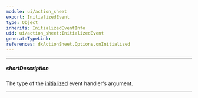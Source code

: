```yaml
---
module: ui/action_sheet
export: InitializedEvent
type: Object
inherits: InitializedEventInfo
uid: ui/action_sheet:InitializedEvent
generateTypeLink: 
references: dxActionSheet.Options.onInitialized
---
```

---
##### shortDescription
The type of the [initialized]({basewidgetpath}/Events/#initialized) event handler's argument.

---
<!-- Description goes here -->